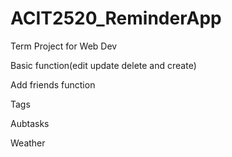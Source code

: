 # ACIT2520_ReminderApp
Term Project for Web Dev


Basic function(edit update delete and create)



Add friends function



Tags


Aubtasks


Weather

